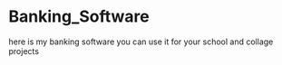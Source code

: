 # Banking_Software
here is my banking software you can use it for your school and collage projects 
